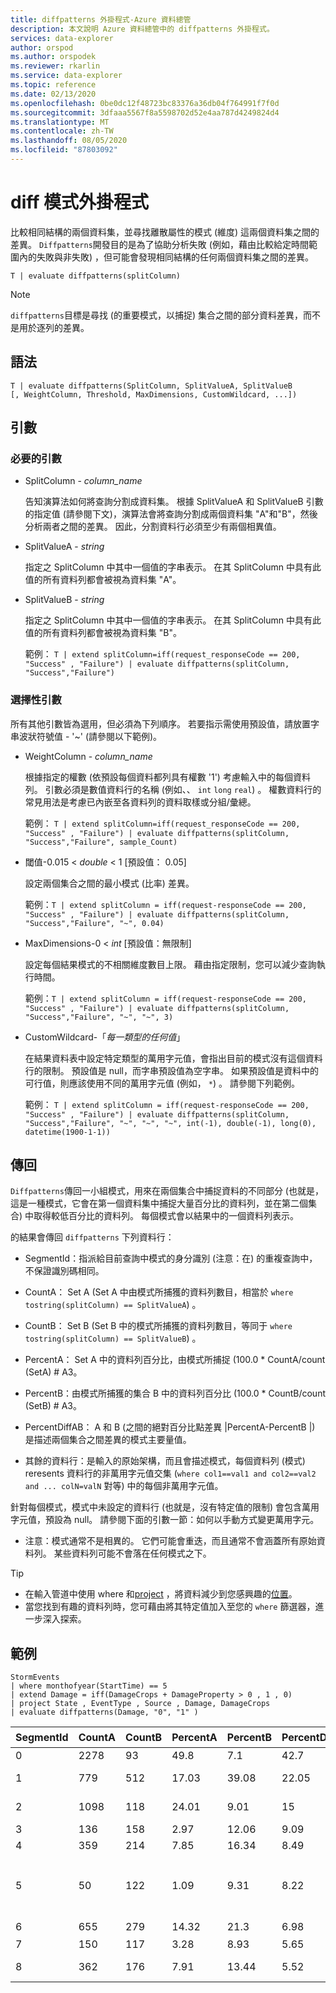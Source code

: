 ```yaml
---
title: diffpatterns 外掛程式-Azure 資料總管
description: 本文說明 Azure 資料總管中的 diffpatterns 外掛程式。
services: data-explorer
author: orspod
ms.author: orspodek
ms.reviewer: rkarlin
ms.service: data-explorer
ms.topic: reference
ms.date: 02/13/2020
ms.openlocfilehash: 0be0dc12f48723bc83376a36db04f764991f7f0d
ms.sourcegitcommit: 3dfaaa5567f8a5598702d52e4aa787d4249824d4
ms.translationtype: MT
ms.contentlocale: zh-TW
ms.lasthandoff: 08/05/2020
ms.locfileid: "87803092"
---
```

# <a name="diff-patterns-plugin"></a>diff 模式外掛程式

比較相同結構的兩個資料集，並尋找離散屬性的模式 (維度) 這兩個資料集之間的差異。
 `Diffpatterns`開發目的是為了協助分析失敗 (例如，藉由比較給定時間範圍內的失敗與非失敗) ，但可能會發現相同結構的任何兩個資料集之間的差異。 

```kusto
T | evaluate diffpatterns(splitColumn)
```
> [!NOTE]
> `diffpatterns`目標是尋找 (的重要模式，以捕捉) 集合之間的部分資料差異，而不是用於逐列的差異。

## <a name="syntax"></a>語法

`T | evaluate diffpatterns(SplitColumn, SplitValueA, SplitValueB [, WeightColumn, Threshold, MaxDimensions, CustomWildcard, ...])` 

## <a name="arguments"></a>引數 

### <a name="required-arguments"></a>必要的引數

* SplitColumn - *column_name*

    告知演算法如何將查詢分割成資料集。 根據 SplitValueA 和 SplitValueB 引數的指定值 (請參閱下文)，演算法會將查詢分割成兩個資料集 "A"和"B"，然後分析兩者之間的差異。 因此，分割資料行必須至少有兩個相異值。

* SplitValueA - *string*

    指定之 SplitColumn 中其中一個值的字串表示。 在其 SplitColumn 中具有此值的所有資料列都會被視為資料集 "A"。

* SplitValueB - *string*

    指定之 SplitColumn 中其中一個值的字串表示。 在其 SplitColumn 中具有此值的所有資料列都會被視為資料集 "B"。

    範例： `T | extend splitColumn=iff(request_responseCode == 200, "Success" , "Failure") | evaluate diffpatterns(splitColumn, "Success","Failure") `

### <a name="optional-arguments"></a>選擇性引數

所有其他引數皆為選用，但必須為下列順序。 若要指示需使用預設值，請放置字串波狀符號值 - '~' (請參閱以下範例)。

* WeightColumn - *column_name*

    根據指定的權數 (依預設每個資料都列具有權數 '1') 考慮輸入中的每個資料列。 引數必須是數值資料行的名稱 (例如、、 `int` `long` `real`) 。
    權數資料行的常見用法是考慮已內嵌至各資料列的資料取樣或分組/彙總。
    
    範例： `T | extend splitColumn=iff(request_responseCode == 200, "Success" , "Failure") | evaluate diffpatterns(splitColumn, "Success","Failure", sample_Count) `

* 閾值-0.015 < *double* < 1 [預設值： 0.05]

    設定兩個集合之間的最小模式 (比率) 差異。

    範例：`T | extend splitColumn = iff(request-responseCode == 200, "Success" , "Failure") | evaluate diffpatterns(splitColumn, "Success","Failure", "~", 0.04)`

* MaxDimensions-0 < *int* [預設值：無限制]

    設定每個結果模式的不相關維度數目上限。 藉由指定限制，您可以減少查詢執行時間。

    範例：`T | extend splitColumn = iff(request-responseCode == 200, "Success" , "Failure") | evaluate diffpatterns(splitColumn, "Success","Failure", "~", "~", 3)`

* CustomWildcard-「*每一類型的任何值*」

    在結果資料表中設定特定類型的萬用字元值，會指出目前的模式沒有這個資料行的限制。
    預設值是 null，而字串預設值為空字串。 如果預設值是資料中的可行值，則應該使用不同的萬用字元值 (例如， `*`) 。
    請參閱下列範例。

    範例： `T | extend splitColumn = iff(request-responseCode == 200, "Success" , "Failure") | evaluate diffpatterns(splitColumn, "Success","Failure", "~", "~", "~", int(-1), double(-1), long(0), datetime(1900-1-1))`

## <a name="returns"></a>傳回

`Diffpatterns`傳回一小組模式，用來在兩個集合中捕捉資料的不同部分 (也就是，這是一種模式，它會在第一個資料集中捕捉大量百分比的資料列，並在第二個集合) 中取得較低百分比的資料列。 每個模式會以結果中的一個資料列表示。

的結果會傳回 `diffpatterns` 下列資料行：

* SegmentId：指派給目前查詢中模式的身分識別 (注意：在) 的重複查詢中，不保證識別碼相同。

* CountA： Set A (Set A 中由模式所捕獲的資料列數目，相當於 `where tostring(splitColumn) == SplitValueA`) 。

* CountB： Set B (Set B 中的模式所捕獲的資料列數目，等同于 `where tostring(splitColumn) == SplitValueB`) 。

* PercentA： Set A 中的資料列百分比，由模式所捕捉 (100.0 * CountA/count (SetA) # A3。

* PercentB：由模式所捕獲的集合 B 中的資料列百分比 (100.0 * CountB/count (SetB) # A3。

* PercentDiffAB： A 和 B (之間的絕對百分比點差異 |PercentA-PercentB |) 是描述兩個集合之間差異的模式主要量值。

* 其餘的資料行：是輸入的原始架構，而且會描述模式，每個資料列 (模式) reresents 資料行的非萬用字元值交集 (`where col1==val1 and col2==val2 and ... colN=valN` 對等) 中的每個非萬用字元值。

針對每個模式，模式中未設定的資料行 (也就是，沒有特定值的限制) 會包含萬用字元值，預設為 null。 請參閱下面的引數一節：如何以手動方式變更萬用字元。

* 注意：模式通常不是相異的。 它們可能會重迭，而且通常不會涵蓋所有原始資料列。 某些資料列可能不會落在任何模式之下。

> [!TIP]
> * 在輸入管道中使用 where 和[project](./projectoperator.md) ，將資料減少到您感興趣的[位置](./whereoperator.md)。
> * 當您找到有趣的資料列時，您可藉由將其特定值加入至您的 `where` 篩選器，進一步深入探索。

## <a name="example"></a>範例

<!-- csl: https://help.kusto.windows.net:443/Samples -->
```kusto
StormEvents 
| where monthofyear(StartTime) == 5
| extend Damage = iff(DamageCrops + DamageProperty > 0 , 1 , 0)
| project State , EventType , Source , Damage, DamageCrops
| evaluate diffpatterns(Damage, "0", "1" )
```

|SegmentId|CountA|CountB|PercentA|PercentB|PercentDiffAB|州|EventType|來源|DamageCrops|
|---|---|---|---|---|---|---|---|---|---|
|0|2278|93|49.8|7.1|42.7||Hail||0|
|1|779|512|17.03|39.08|22.05||Thunderstorm Wind|||
|2|1098|118|24.01|9.01|15|||Trained Spotter|0|
|3|136|158|2.97|12.06|9.09|||Newspaper||
|4|359|214|7.85|16.34|8.49||Flash Flood|||
|5|50|122|1.09|9.31|8.22|愛荷華州||||
|6|655|279|14.32|21.3|6.98|||執法機關||
|7|150|117|3.28|8.93|5.65||Flood|||
|8|362|176|7.91|13.44|5.52|||Emergency Manager||
